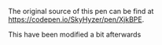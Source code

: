 The original source of this pen can be find at https://codepen.io/SkyHyzer/pen/XjkBPE.

This have been modified a bit afterwards
